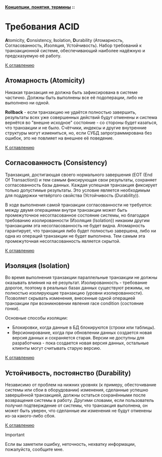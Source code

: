 **[Концепции, понятия, термины](../README.md#concepts) ::**
# Требования ACID

**A**tomicity, **C**onsistency, **I**solation, **D**urability (Атомарность, Согласованность, Изоляция, Устойчивость). Набор требований к транзакционной системе, обеспечивающий наиболее надёжную и предсказуемую её работу.

[К оглавлению](../README.md#concepts)

## Атомарность (Atomicity) <a name="atomicity"></a>

Никакая транзакция не должна быть зафиксирована в системе частично. Должны быть выполнены все её подоперации, либо не выполнено ни одной.

**Rollback** - если транзакцию не удаётся полностью завершить, результаты всех уже совершенных действий будут отменены и система вернётся во "внешне исходное" состояние - со стороны будет казаться, что транзакции и не было. Cчётчики, индексы и другие внутренние структуры могут измениться, но, если СУБД запрограммирована без ошибок, это не повлияет на внешнее её поведение.

[К оглавлению](../README.md#concepts)

## Согласованность (Consistency) <a name="consistency"></a>

Транзакция, достигающая своего нормального завершения (EOT (End Of Transaction)) и тем самым фиксирующая свои результаты, сохраняет согласованность базы данных. Каждая успешная транзакция фиксирует только допустимые результаты. Это условие является необходимым для поддержки четвёртого свойства (Устойчивость (Durability)).

В ходе выполнения самой транзакции согласованности не требуется: между двумя операциями внутри транзакции может быть промежуточное несогласованное состояние системы, но благодаря требованию изолированности (Изоляция (Isolation)) никаким другим транзакциям эта несогласованность не будет видна. Атомарность гарантирует, что транзакция либо будет полностью завершена, либо ни одна из операций транзакции не будет выполнена. Тем самым эта промежуточная несогласованность является скрытой.

[К оглавлению](../README.md#concepts)

## Изоляция (Isolation) <a name="isolation"></a>

Во время выполнения транзакции параллельные транзакции не должны оказывать влияния на её результат. Изолированность - требование дорогое, поэтому в реальных базах данных существуют режимы, не полностью изолирующие транзакцию (уровни изолированности). Позволяет скрывать изменения, внесенные одной операцией транзакции при возникновении явления race condition (состояние гонки).

Основные способы изоляции:
- Блокировки, когда данные в БД блокируются (строки или таблицы).
- Версионирование, когда при обновлении данных создается новая версия данных и сохраняется старая. Версии не доступны для разработчика - пока создается новая версия данных, остальные клиенты могут считывать старую версию.

[К оглавлению](../README.md#concepts)

## Устойчивость, постоянство (Durability) <a name="durability"></a>

Независимо от проблем на нижних уровнях (к примеру, обесточивание системы или сбои в оборудовании) изменения, сделанные успешно завершённой транзакцией, должны остаться сохранёнными после возвращения системы в работу. Другими словами, если пользователь получил подтверждение от системы, что транзакция выполнена, он может быть уверен, что сделанные им изменения не будут отменены из-за какого-либо сбоя.

[К оглавлению](../README.md#concepts)

> [!IMPORTANT]
> Если вы заметили ошибку, неточность, нехватку информации, пожалуйста, сообщите мне.
